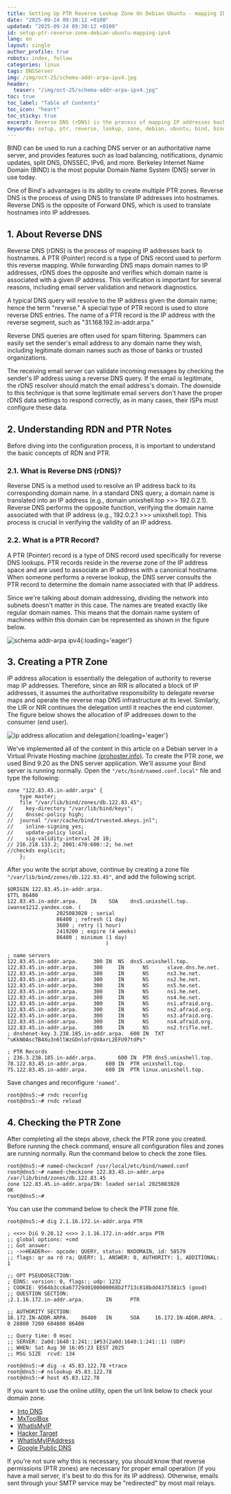 ```yaml
---
title: Setting Up PTR Reverse Lookup Zone On Debian Ubuntu - mapping IPv4 To Hostname
date: "2025-09-24 09:30:12 +0100"
updated: "2025-09-24 09:30:12 +0100"
id: setup-ptr-reverse-zone-debian-ubuntu-mapping-ipv4
lang: en
layout: single
author_profile: true
robots: index, follow
categories: linux
tags: DNSServer
img: /img/oct-25/schema-addr-arpa-ipv4.jpg
header: 
  teaser: "/img/oct-25/schema-addr-arpa-ipv4.jpg"
toc: true
toc_label: "Table of Contents"
toc_icon: "heart"
toc_sticky: true
excerpt: Reverse DNS (rDNS) is the process of mapping IP addresses back to hostnames. A PTR (Pointer) record is a type of DNS record used to perform this reverse mapping. While forwarding DNS maps domain names to IP addresses, rDNS does the opposite and verifies which domain name is associated with a given IP address
keywords: setup, ptr, reverse, lookup, zone, debian, ubuntu, bind, bind9, dns server, mapping, ipv4, hostname, host, ns
---
```


BIND can be used to run a caching DNS server or an authoritative name server, and provides features such as load balancing, notifications, dynamic updates, split DNS, DNSSEC, IPv6, and more. Berkeley Internet Name Domain (BIND) is the most popular Domain Name System (DNS) server in use today.

One of Bind's advantages is its ability to create multiple PTR zones. Reverse DNS is the process of using DNS to translate IP addresses into hostnames. Reverse DNS is the opposite of Forward DNS, which is used to translate hostnames into IP addresses.

## 1. About Reverse DNS

Reverse DNS (rDNS) is the process of mapping IP addresses back to hostnames. A PTR (Pointer) record is a type of DNS record used to perform this reverse mapping. While forwarding DNS maps domain names to IP addresses, rDNS does the opposite and verifies which domain name is associated with a given IP address. This verification is important for several reasons, including email server validation and network diagnostics.

A typical DNS query will resolve to the IP address given the domain name; hence the term "reverse." A special type of PTR record is used to store reverse DNS entries. The name of a PTR record is the IP address with the reverse segment, such as "31.168.192.in-addr.arpa."

Reverse DNS queries are often used for spam filtering. Spammers can easily set the sender's email address to any domain name they wish, including legitimate domain names such as those of banks or trusted organizations.

The receiving email server can validate incoming messages by checking the sender's IP address using a reverse DNS query. If the email is legitimate, the rDNS resolver should match the email address's domain. The downside to this technique is that some legitimate email servers don't have the proper rDNS data settings to respond correctly, as in many cases, their ISPs must configure these data.


## 2. Understanding RDN and PTR Notes

Before diving into the configuration process, it is important to understand the basic concepts of RDN and PTR.


### 2.1. What is Reverse DNS (rDNS)?

Reverse DNS is a method used to resolve an IP address back to its corresponding domain name. In a standard DNS query, a domain name is translated into an IP address (e.g., domain unixshell.top >>> 192.0.2.1). Reverse DNS performs the opposite function, verifying the domain name associated with that IP address (e.g., 192.0.2.1 >>> unixshell.top). This process is crucial in verifying the validity of an IP address.


### 2.2. What is a PTR Record?

A PTR (Pointer) record is a type of DNS record used specifically for reverse DNS lookups. PTR records reside in the reverse zone of the IP address space and are used to associate an IP address with a canonical hostname. When someone performs a reverse lookup, the DNS server consults the PTR record to determine the domain name associated with that IP address.

Since we're talking about domain addressing, dividing the network into subnets doesn't matter in this case. The names are treated exactly like regular domain names. This means that the domain name system of machines within this domain can be represented as shown in the figure below.

![schema addr-arpa ipv4](https://gitea.com/UnixBSDShell/OpenBSD-Web-APP/raw/branch/main/img/schema-addr-arpa-ipv4.jpg){:loading='eager'}



## 3. Creating a PTR Zone

IP address allocation is essentially the delegation of authority to reverse map IP addresses. Therefore, since an RIR is allocated a block of IP addresses, it assumes the authoritative responsibility to delegate reverse maps and operate the reverse map DNS infrastructure at its level. Similarly, the LIR or NIR continues the delegation until it reaches the end customer. The figure below shows the allocation of IP addresses down to the consumer (end user).


![ip address allocation and delegation](https://gitea.com/UnixBSDShell/OpenBSD-Web-APP/raw/branch/main/img/IP-Address-Allocation-and-Delegation.jpg){:loading='eager'}


We've implemented all of the content in this article on a Debian server in a Virtual Private Hosting machine [(prohoster.info)](http://prohoster.info). To create the PTR zone, we used Bind 9.20 as the DNS server application. We'll assume your Bind server is running normally. Open the `"/etc/bind/named.conf.local"` file and type the following:


```
zone "122.83.45.in-addr.arpa" {
    type master;
    file "/var/lib/bind/zones/db.122.83.45";
//    key-directory "/var/lib/bind/keys";
//    dnssec-policy high;
//  journal "/var/cache/bind/truested.mkeys.jnl";
//    inline-signing yes;
//    update-policy local;
//    sig-validity-interval 20 10;
// 216.218.133.2; 2001:470:600::2; he.net
//checkds explicit;
    };
```

After you write the script above, continue by creating a zone file `"/var/lib/bind/zones/db.122.83.45"`, and add the following script.

```
$ORIGIN 122.83.45.in-addr.arpa.
$TTL 86400
122.83.45.in-addr.arpa.    IN    SOA    dns5.unixshell.top. iwanse1212.yandex.com. (
				2025083020 ; serial
				86400 ; refresh (1 day)
				3600 ; retry (1 hour)
				2419200 ; expire (4 weeks)
				86400 ; minimum (1 day)	
                                )

; name servers
122.83.45.in-addr.arpa.		300	IN	NS	dns5.unixshell.top.
122.83.45.in-addr.arpa.		300     IN      NS      slave.dns.he.net.
122.83.45.in-addr.arpa.		300     IN      NS      ns3.he.net.
122.83.45.in-addr.arpa.		300     IN      NS      ns2.he.net.
122.83.45.in-addr.arpa.		300     IN      NS      ns5.he.net.
122.83.45.in-addr.arpa.		300     IN      NS      ns1.he.net.
122.83.45.in-addr.arpa.		300     IN      NS      ns4.he.net.
122.83.45.in-addr.arpa.		300     IN      NS      ns1.afraid.org.
122.83.45.in-addr.arpa.		300     IN      NS      ns2.afraid.org.
122.83.45.in-addr.arpa.		300     IN      NS      ns3.afraid.org.
122.83.45.in-addr.arpa.		300     IN      NS      ns4.afraid.org.
122.83.45.in-addr.arpa.		300     IN      NS      ns2.trifle.net.
; dnshenet-key.3.238.185.in-addr.arpa.	600	IN	TXT	"uKkN0AscTB4Xu3n6llWzGDnlofrQVAxrL2EFU97tdPs"

; PTR Records
; 236.3.238.185.in-addr.arpa.		600	IN	PTR	dns5.unixshell.top.
78.122.83.45.in-addr.arpa.		600	IN	PTR	unixshell.top.
75.122.83.45.in-addr.arpa.		600	IN	PTR	linux.unixshell.top.
```

Save changes and reconfigure `‘named’`.


```
root@dns5:~# rndc reconfig
root@dns5:~# rndc reload
```

## 4. Checking the PTR Zone
After completing all the steps above, check the PTR zone you created. Before running the check command, ensure all configuration files and zones are running normally. Run the command below to check the zone files.

```
root@dns5:~# named-checkconf /usr/local/etc/bind/named.conf
root@dns5:~# named-checkzone 122.83.45.in-addr.arpa /var/lib/bind/zones/db.122.83.45
zone 122.83.45.in-addr.arpa/IN: loaded serial 2025083020
OK
root@dns5:~#
```

You can use the command below to check the PTR zone file.


```
root@dns5:~# dig 2.1.16.172.in-addr.arpa PTR

; <<>> DiG 9.20.12 <<>> 2.1.16.172.in-addr.arpa PTR
;; global options: +cmd
;; Got answer:
;; ->>HEADER<<- opcode: QUERY, status: NXDOMAIN, id: 58579
;; flags: qr aa rd ra; QUERY: 1, ANSWER: 0, AUTHORITY: 1, ADDITIONAL: 1

;; OPT PSEUDOSECTION:
; EDNS: version: 0, flags:; udp: 1232
; COOKIE: 9564b3cc6a67729d0100000068b2f713c818bdd4375381c5 (good)
;; QUESTION SECTION:
;2.1.16.172.in-addr.arpa.       IN      PTR

;; AUTHORITY SECTION:
16.172.IN-ADDR.ARPA.    86400   IN      SOA     16.172.IN-ADDR.ARPA. . 0 28800 7200 604800 86400

;; Query time: 0 msec
;; SERVER: 2a0d:1640:1:241::1#53(2a0d:1640:1:241::1) (UDP)
;; WHEN: Sat Aug 30 16:05:23 EEST 2025
;; MSG SIZE  rcvd: 134
```

```
root@dns5:~# dig -x 45.83.122.78 +trace
root@dns5:~# nslookup 45.83.122.78
root@dns5:~# host 45.83.122.78
```

If you want to use the online utility, open the url link below to check your domain zone.

- [Into DNS](https://intodns.com/unixshell.top)
- [MxToolBox](https://mxtoolbox.com/ReverseLookup.aspx)
- [WhatIsMyIP](https://www.whatismyip.com/reverse-dns-lookup/)
- [Hacker Target](https://hackertarget.com/reverse-dns-lookup/)
- [WhatIsMyIPAddress](https://whatismyipaddress.com/ip-hostname)
- [Google Public DNS](https://dns.google/)

If you're not sure why this is necessary, you should know that reverse permissions (PTR zones) are necessary for proper email operation (if you have a mail server, it's best to do this for its IP address). Otherwise, emails sent through your SMTP service may be "redirected" by most mail relays.